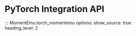 # PyTorch Integration API

::: MomentEmu.torch_momentemu
    options:
      show_source: true
      heading_level: 2
